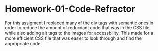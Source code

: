 # Homework-01-Code-Refractor
For this assigment I replaced many of the div tags with semantic ones in order to reduce the amount of redundant code that was in the CSS file, while also adding alt tags to the images for accessbility. This made for a more efficient CSS file that was easier to look through and find the appropriate code.
